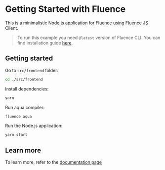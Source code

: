 # Getting Started with Fluence

This is a minimalistic Node.js application for Fluence using Fluence JS Client.

> To run this example you need `@latest` version of Fluence CLI. You can find installation guide [here](https://github.com/fluencelabs/cli).

## Getting started

Go to `src/frontend` folder:

```bash
cd ./src/frontend
```

Install dependencies:

```bash
yarn
```

Run aqua compiler:

```bash
fluence aqua
```

Run the Node.js application:

```bash
yarn start
```

## Learn more

To learn more, refer to the
[documentation page](https://fluence.dev//docs/build/js-client/js-client)
